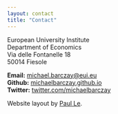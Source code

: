 ```yaml
---
layout: contact
title: "Contact"
---
```



European University Institute  
Department of Economics  
Via delle Fontanelle 18  
50014 Fiesole  

**Email:** [michael.barczay@eui.eu](mailto:michael.barczay@eui.eu)  
**Github:** [michaelbarczay.github.io](https://michaelbarczay.github.io)  
**Twitter:** [twitter.com/michaelbarczay](https://twitter.com/michaelbarczay)



Website layout by [Paul Le]([mailto:michael.barczay@eui.eu](https://github.com/LeNPaul/academic)).
